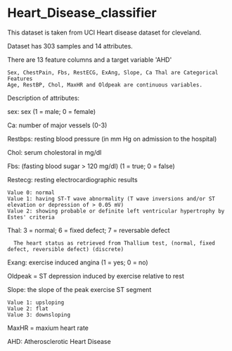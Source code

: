 # Heart_Disease_classifier

This dataset is taken from UCI Heart disease dataset for cleveland.

Dataset has 303 samples and 14 attributes.

There are 13 feature columns and a target variable 'AHD'

    Sex, ChestPain, Fbs, RestECG, ExAng, Slope, Ca Thal are Categorical Features 
    Age, RestBP, Chol, MaxHR and Oldpeak are continuous variables.
    
Description of attributes:

sex: sex (1 = male; 0 = female)

Ca: number of major vessels (0-3) 

Restbps: resting blood pressure (in mm Hg on admission to the hospital)

Chol: serum cholestoral in mg/dl

Fbs: (fasting blood sugar > 120 mg/dl) (1 = true; 0 = false)

Restecg: resting electrocardiographic results

    Value 0: normal 
    Value 1: having ST-T wave abnormality (T wave inversions and/or ST elevation or depression of > 0.05 mV)     
    Value 2: showing probable or definite left ventricular hypertrophy by Estes' criteria
   
Thal: 3 = normal; 6 = fixed defect; 7 = reversable defect

      The heart status as retrieved from Thallium test, (normal, fixed defect, reversible defect) (discrete)

Exang: exercise induced angina (1 = yes; 0 = no)

Oldpeak = ST depression induced by exercise relative to rest

Slope: the slope of the peak exercise ST segment

    Value 1: upsloping 
    Value 2: flat 
    Value 3: downsloping
    
MaxHR = maxium heart rate

AHD: Atherosclerotic Heart Disease



